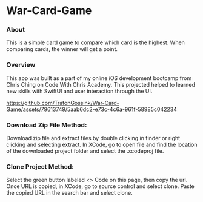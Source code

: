 # War-Card-Game

### About
This is a simple card game to compare which card is the highest. When comparing cards, the winner will get a point. 

### Overview
This app was built as a part of my online iOS development bootcamp from Chris Ching on Code With Chris Academy. 
This projected helped to learned new skills with SwiftUI and user interaction through the UI. 

https://github.com/TratonGossink/War-Card-Game/assets/79613749/5aab6dc2-e73c-4c6a-961f-58985c042234

### Download Zip File Method:
Download zip file and extract files by double clicking in finder or right clicking and selecting extract. 
In XCode, go to open file and find the location of the downloaded project folder and select the .xcodeproj file.

### Clone Project Method:
Select the green button labeled <> Code on this page, then copy the url. 
Once URL is copied, in XCode, go to source control and select clone. Paste the copied URL in the search bar and select clone.
